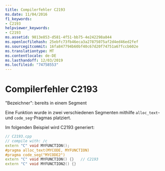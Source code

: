 ```yaml
---
title: Compilerfehler C2193
ms.date: 11/04/2016
f1_keywords:
- C2193
helpviewer_keywords:
- C2193
ms.assetid: 9813e853-d581-4f51-bb75-4e242298a844
ms.openlocfilehash: 25ebfc73fb46eca3a27875075af2d4ed46ed2fef
ms.sourcegitcommit: 16fa847794b60bf40c67d20f74751a67fccb602e
ms.translationtype: MT
ms.contentlocale: de-DE
ms.lasthandoff: 12/03/2019
ms.locfileid: "74758553"
---
```

# <a name="compiler-error-c2193"></a>Compilerfehler C2193

"Bezeichner": bereits in einem Segment

Eine Funktion wurde in zwei verschiedenen Segmenten mithilfe `alloc_text`-und `code_seg`-Pragmas platziert.

Im folgenden Beispiel wird C2193 generiert:

```cpp
// C2193.cpp
// compile with: /c
extern "C" void MYFUNCTION();
#pragma alloc_text(MYCODE, MYFUNCTION)
#pragma code_seg("MYCODE2")
extern "C" void MYFUNCTION() {}   // C2193
extern "C" void MYFUNCTION2() {}
```
